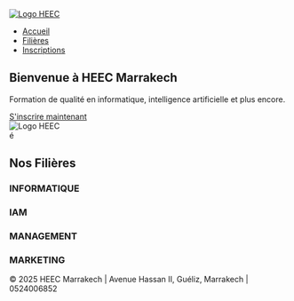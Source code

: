 <!DOCTYPE html>
<html lang="fr">
<head>
  <meta charset="UTF-8">
  <meta name="viewport" content="width=device-width, initial-scale=1.0">
  <title>HEEC Marrakech</title>
  <link rel="stylesheet" href="https://cdnjs.cloudflare.com/ajax/libs/font-awesome/6.0.0-beta3/css/all.min.css">
  <link rel="stylesheet" href="style.css">
</head>
<body>
  <!-- Barre de navigation -->
  <nav class="navbar"> 
    <div class="container">
      <a class="navbar-brand" href="#"><img src="https://ecoleheec.ma/wp-content/uploads/2019/04/logo-HEEC_Plan-de-travail-1.png" alt="Logo HEEC" class="logo"></a>
      <ul class="navbar-nav">
        <li class="nav-item"><a class="nav-link" href="index.html"><i class="fas fa-home"></i> Accueil</a></li>
        <li class="nav-item"><a class="nav-link" href="#filieres"><i class="fas fa-graduation-cap"></i> Filières</a></li>
        <li class="nav-item"><a class="nav-link" href="inscription.html"><i class="fas fa-user-plus"></i> Inscriptions</a></li>
      </ul>
    </div>
  </nav>

  <!-- Section principale -->
  <section class="hero-section text-center py-5">
    <div class="container">
      <div class="row align-items-center">
        <div class="col-6">
          <h1>Bienvenue à HEEC Marrakech</h1>
          <p class="my-4">Formation de qualité en informatique, intelligence artificielle et plus encore.</p>
          <a href="inscription.html" class="btn btn-primary btn-lg" id="inscrireButton" target="_blank"><i class="fas fa-user-plus"></i> S'inscrire maintenant</a>
        </div>
        <div class="col-6 d-flex justify-content-center">
          <img src="https://ecoleheec.ma/wp-content/uploads/2019/04/logo-HEEC_Plan-de-travail-1.png" alt="Logo HEEC" class="hero-image">
        </div>
      </div>
    </div>
  </section>
é
  <!-- Section des filières -->
  <section id="filieres" class="py-5">
    <div class="container">
      <h2 class="text-center mb-4">Nos Filières</h2>
      <div class="row">
        <div class="col-6">
          <div class="card p-3">
            <h3><i class="fas fa-laptop-code me-2"></i>INFORMATIQUE</h3>
          </div>
        </div>
        <div class="col-6">
          <div class="card p-3">
            <h3><i class="fas fa-brain me-2"></i>IAM</h3>
          </div>
        </div>
        <div class="col-6">
          <div class="card p-3">
            <h3><i class="fas fa-chart-bar me-2"></i>MANAGEMENT</h3>
          </div>
        </div>
        <div class="col-6">
          <div class="card p-3">
            <h3><i class="fas fa-code me-2"></i>MARKETING</h3>
          </div>
        </div>
      </div>
    </div>
  </section>

  <!-- Pied de page -->
  <footer class="footer py-3 text-center">
    <p>&copy; 2025 HEEC Marrakech | <i class="fas fa-map-marker-alt"></i> Avenue Hassan II, Guéliz, Marrakech | <i class="fas fa-phone"></i> 0524006852</p>
  </footer>

  <script src="script.js"></script>
</body>
</html>
